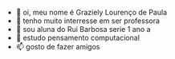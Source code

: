 - 👋 oi, meu nome é Graziely Lourenço de Paula 
- 👀 tenho muito interresse em ser professora 
- 🌱 sou aluna do Rui Barbosa serie 1 ano a
- 💞️ estudo pensamento computacional 
- 📫 gosto de fazer amigos 

<!---
grazipaula/grazipaula is a ✨ special ✨ repository because its `README.md` (this file) appears on your GitHub profile.
You can click the Preview link to take a look at your changes.
--->
